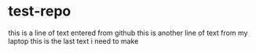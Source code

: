 # test-repo

this is a line of text entered from github
this is another line of text from my laptop
this is the last text i need to make
